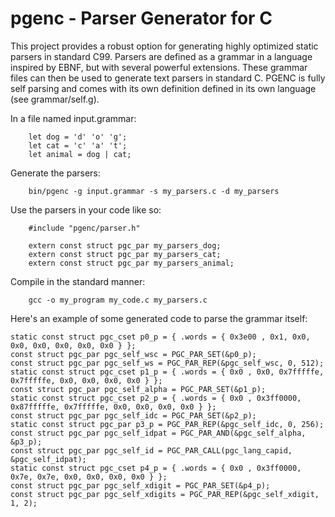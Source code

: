 # pgenc - Parser Generator for C

This project provides a robust option for generating highly optimized static 
parsers in standard C99.  Parsers are defined as a grammar in a language 
inspired by EBNF, but with several powerful extensions.  These grammar files 
can then be used to generate text parsers in standard C.  PGENC is fully self 
parsing and comes with its own definition defined in its own language 
(see grammar/self.g).

In a file named input.grammar:
```
    let dog = 'd' 'o' 'g';
    let cat = 'c' 'a' 't';
    let animal = dog | cat;
```

Generate the parsers:
```
    bin/pgenc -g input.grammar -s my_parsers.c -d my_parsers
```

Use the parsers in your code like so:
```
    #include "pgenc/parser.h"

    extern const struct pgc_par my_parsers_dog;
    extern const struct pgc_par my_parsers_cat;
    extern const struct pgc_par my_parsers_animal;
```

Compile in the standard manner:
```
    gcc -o my_program my_code.c my_parsers.c
```

Here's an example of some generated code to parse the grammar itself:
```
static const struct pgc_cset p0_p = { .words = { 0x3e00 , 0x1, 0x0, 0x0, 0x0, 0x0, 0x0, 0x0 } }; 
const struct pgc_par pgc_self_wsc = PGC_PAR_SET(&p0_p); 
const struct pgc_par pgc_self_ws = PGC_PAR_REP(&pgc_self_wsc, 0, 512); 
static const struct pgc_cset p1_p = { .words = { 0x0 , 0x0, 0x7fffffe, 0x7fffffe, 0x0, 0x0, 0x0, 0x0 } }; 
const struct pgc_par pgc_self_alpha = PGC_PAR_SET(&p1_p); 
static const struct pgc_cset p2_p = { .words = { 0x0 , 0x3ff0000, 0x87fffffe, 0x7fffffe, 0x0, 0x0, 0x0, 0x0 } }; 
const struct pgc_par pgc_self_idc = PGC_PAR_SET(&p2_p); 
static const struct pgc_par p3_p = PGC_PAR_REP(&pgc_self_idc, 0, 256); 
const struct pgc_par pgc_self_idpat = PGC_PAR_AND(&pgc_self_alpha, &p3_p); 
const struct pgc_par pgc_self_id = PGC_PAR_CALL(pgc_lang_capid, &pgc_self_idpat); 
static const struct pgc_cset p4_p = { .words = { 0x0 , 0x3ff0000, 0x7e, 0x7e, 0x0, 0x0, 0x0, 0x0 } }; 
const struct pgc_par pgc_self_xdigit = PGC_PAR_SET(&p4_p); 
const struct pgc_par pgc_self_xdigits = PGC_PAR_REP(&pgc_self_xdigit, 1, 2); 

```